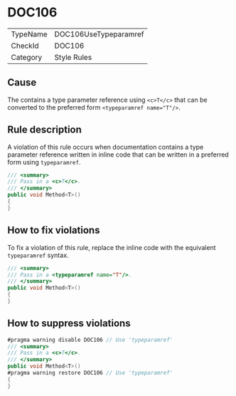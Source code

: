 # DOC106

<table>
<tr>
  <td>TypeName</td>
  <td>DOC106UseTypeparamref</td>
</tr>
<tr>
  <td>CheckId</td>
  <td>DOC106</td>
</tr>
<tr>
  <td>Category</td>
  <td>Style Rules</td>
</tr>
</table>

## Cause

The contains a type parameter reference using `<c>T</c>` that can be converted to the preferred form
`<typeparamref name="T"/>`.

## Rule description

A violation of this rule occurs when documentation contains a type parameter reference written in inline code that can
be written in a preferred form using `typeparamref`.

```csharp
/// <summary>
/// Pass in a <c>T</c>.
/// </summary>
public void Method<T>()
{
}
```

## How to fix violations

To fix a violation of this rule, replace the inline code with the equivalent `typeparamref` syntax.

```csharp
/// <summary>
/// Pass in a <typeparamref name="T"/>.
/// </summary>
public void Method<T>()
{
}
```

## How to suppress violations

```csharp
#pragma warning disable DOC106 // Use 'typeparamref'
/// <summary>
/// Pass in a <c>T</c>.
/// </summary>
public void Method<T>()
#pragma warning restore DOC106 // Use 'typeparamref'
{
}
```
